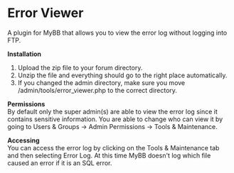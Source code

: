 # Error Viewer
A plugin for MyBB that allows you to view the error log without logging into FTP.

**Installation**  
1) Upload the zip file to your forum directory.  
2) Unzip the file and everything should go to the right place automatically.  
3) If you changed the admin directory, make sure you move /admin/tools/error_viewer.php to the correct directory.  

**Permissions**  
By default only the super admin(s) are able to view the error log since it contains sensitive information.  You are able to change who can view it by going to Users & Groups -> Admin Permissions -> Tools & Maintenance.  

**Accessing**  
You can access the error log by clicking on the Tools & Maintenance tab and then selecting Error Log.  At this time MyBB doesn't log which file caused an error if it is an SQL error.
